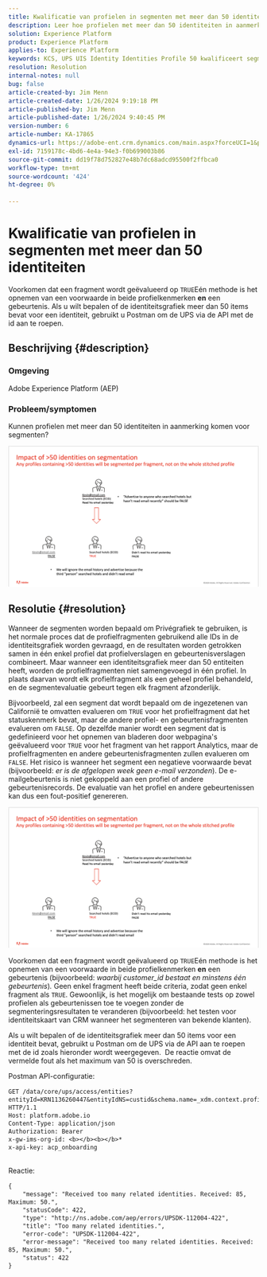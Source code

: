 ```yaml
---
title: Kwalificatie van profielen in segmenten met meer dan 50 identiteiten
description: Leer hoe profielen met meer dan 50 identiteiten in aanmerking komen voor segmenten Adobe Experience Platform.
solution: Experience Platform
product: Experience Platform
applies-to: Experience Platform
keywords: KCS, UPS UIS Identity Identities Profile 50 kwalificeert segment, kwalificatie, Adobe Experience Platform, AEP, How To
resolution: Resolution
internal-notes: null
bug: false
article-created-by: Jim Menn
article-created-date: 1/26/2024 9:19:18 PM
article-published-by: Jim Menn
article-published-date: 1/26/2024 9:40:45 PM
version-number: 6
article-number: KA-17865
dynamics-url: https://adobe-ent.crm.dynamics.com/main.aspx?forceUCI=1&pagetype=entityrecord&etn=knowledgearticle&id=697b5c8d-90bc-ee11-a569-6045bd006268
exl-id: 7159178c-4bd6-4e4a-94e3-f0b699003b86
source-git-commit: dd19f78d752827e48b7dc68adcd95500f2ffbca0
workflow-type: tm+mt
source-wordcount: '424'
ht-degree: 0%

---
```


# Kwalificatie van profielen in segmenten met meer dan 50 identiteiten


Voorkomen dat een fragment wordt geëvalueerd op `TRUE`Eén methode is het opnemen van een voorwaarde in beide profielkenmerken <b>en</b> een gebeurtenis. Als u wilt bepalen of de identiteitsgrafiek meer dan 50 items bevat voor een identiteit, gebruikt u Postman om de UPS via de API met de id aan te roepen.

## Beschrijving {#description}


### <b>Omgeving</b>

Adobe Experience Platform (AEP)



### <b>Probleem/symptomen</b>

Kunnen profielen met meer dan 50 identiteiten in aanmerking komen voor segmenten?



![](assets/___6a7b5c8d-90bc-ee11-a569-6045bd006268___.png)






## Resolutie {#resolution}


Wanneer de segmenten worden bepaald om Privégrafiek te gebruiken, is het normale proces dat de profielfragmenten gebruikend alle IDs in de identiteitsgrafiek worden gevraagd, en de resultaten worden getrokken samen in één enkel profiel dat profielverslagen en gebeurtenisverslagen combineert. Maar wanneer een identiteitsgrafiek meer dan 50 entiteiten heeft, worden de profielfragmenten niet samengevoegd in één profiel. In plaats daarvan wordt elk profielfragment als een geheel profiel behandeld, en de segmentevaluatie gebeurt tegen elk fragment afzonderlijk.

Bijvoorbeeld, zal een segment dat wordt bepaald om de ingezetenen van Californië te omvatten evalueren om `TRUE` voor het profielfragment dat het statuskenmerk bevat, maar de andere profiel- en gebeurtenisfragmenten evalueren om `FALSE`. Op dezelfde manier wordt een segment dat is gedefinieerd voor het opnemen van bladeren door webpagina&#39;s geëvalueerd voor `TRUE` voor het fragment van het rapport Analytics, maar de profielfragmenten en andere gebeurtenisfragmenten zullen evalueren om `FALSE`. Het risico is wanneer het segment een negatieve voorwaarde bevat (bijvoorbeeld: *er is de afgelopen week geen e-mail verzonden*). De e-mailgebeurtenis is niet gekoppeld aan een profiel of andere gebeurtenisrecords. De evaluatie van het profiel en andere gebeurtenissen kan dus een fout-positief genereren.

![](assets/6d02b7b2-cf7f-ec11-8d21-0022480aa950.png)

Voorkomen dat een fragment wordt geëvalueerd op `TRUE`Eén methode is het opnemen van een voorwaarde in beide profielkenmerken <b>en</b> een gebeurtenis (bijvoorbeeld: *waarbij customer_id bestaat en minstens één gebeurtenis*)*.* Geen enkel fragment heeft beide criteria, zodat geen enkel fragment als `TRUE`. Gewoonlijk, is het mogelijk om bestaande tests op zowel profielen als gebeurtenissen toe te voegen zonder de segmenteringsresultaten te veranderen (bijvoorbeeld: het testen voor identiteitskaart van CRM wanneer het segmenteren van bekende klanten).

Als u wilt bepalen of de identiteitsgrafiek meer dan 50 items voor een identiteit bevat, gebruikt u Postman om de UPS via de API aan te roepen met de id zoals hieronder wordt weergegeven.  De reactie omvat de vermelde fout als het maximum van 50 is overschreden.

Postman API-configuratie:


```
GET /data/core/ups/access/entities?entityId=KRN1136260447&entityIdNS=custid&schema.name=_xdm.context.profile HTTP/1.1
Host: platform.adobe.io
Content-Type: application/json
Authorization: Bearer 
x-gw-ims-org-id: <b></b><b></b>*
x-api-key: acp_onboarding
```

<br>Reactie:<br>

```
{
    "message": "Received too many related identities. Received: 85, Maximum: 50.",
    "statusCode": 422,
    "type": "http://ns.adobe.com/aep/errors/UPSDK-112004-422",
    "title": "Too many related identities.",
    "error-code": "UPSDK-112004-422",
    "error-message": "Received too many related identities. Received: 85, Maximum: 50.",
    "status": 422
}
```
